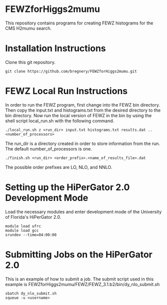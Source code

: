 FEWZforHiggs2mumu
=================

This repository contains programs for creating FEWZ histograms for the CMS H2mumu search.

Installation Instructions
=========================

Clone this git repository.

    git clone https://github.com/bregnery/FEWZforHiggs2mumu.git

FEWZ Local Run Instructions
===========================

In order to run the FEWZ program, first change into the FEWZ bin directory. Then copy the input.txt and histograms.txt from the desired directory to the bin directory. Now run the local version of FEWZ in the bin by using the shell script local_run.sh with the following command.

    ./local_run.sh z <run_dir> input.txt histograms.txt results.dat .. <number_of_processors>

The run_dir is a directory created in order to store information from the run. The default number_of_processors is one.

    ./finish.sh <run_dir> <order_prefix>.<name_of_results_file>.dat

The possible order prefixes are LO, NLO, and NNLO.

Setting up the HiPerGator 2.0 Development Mode
==============================================

Load the necessary modules and enter development mode of the University of Florida's HiPerGator 2.0.

    module load ufrc
    module load gcc
    srundev --time=04:00:00

Submitting Jobs on the HiPerGator 2.0
=====================================

This is an example of how to submit a job. The submit script used in this example is FEWZforHiggs2mumu/FEWZ/FEWZ_3.1.b2/bin/dy_nlo_submit.sh

    sbatch dy_nlo_submit.sh
    squeue -u <username>

 
